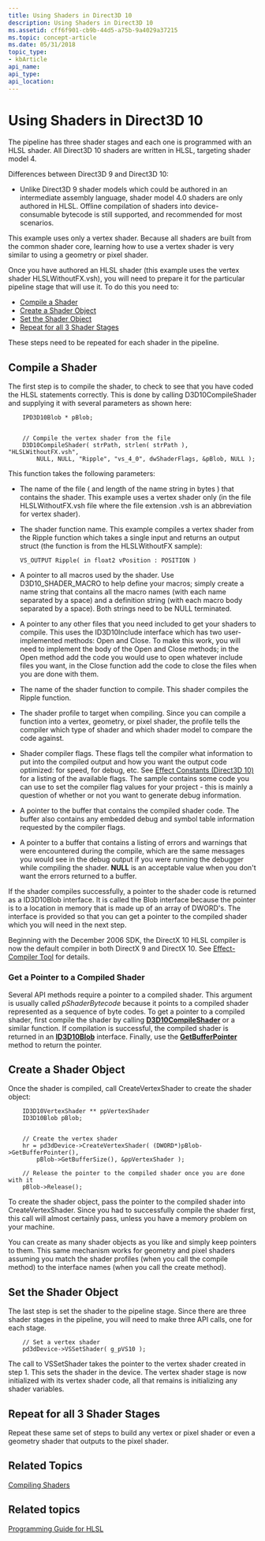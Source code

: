 ```yaml
---
title: Using Shaders in Direct3D 10
description: Using Shaders in Direct3D 10
ms.assetid: cff6f901-cb9b-44d5-a75b-9a4029a37215
ms.topic: concept-article
ms.date: 05/31/2018
topic_type: 
- kbArticle
api_name: 
api_type: 
api_location: 
---
```


# Using Shaders in Direct3D 10

The pipeline has three shader stages and each one is programmed with an HLSL shader. All Direct3D 10 shaders are written in HLSL, targeting shader model 4.


Differences between Direct3D 9 and Direct3D 10:

- Unlike Direct3D 9 shader models which could be authored in an intermediate assembly language, shader model 4.0 shaders are only authored in HLSL. Offline compilation of shaders into device-consumable bytecode is still supported, and recommended for most scenarios.



 

This example uses only a vertex shader. Because all shaders are built from the common shader core, learning how to use a vertex shader is very similar to using a geometry or pixel shader.

Once you have authored an HLSL shader (this example uses the vertex shader HLSLWithoutFX.vsh), you will need to prepare it for the particular pipeline stage that will use it. To do this you need to:

-   [Compile a Shader](#compile-a-shader)
-   [Create a Shader Object](#create-a-shader-object)
-   [Set the Shader Object](#set-the-shader-object)
-   [Repeat for all 3 Shader Stages](#repeat-for-all-3-shader-stages)

These steps need to be repeated for each shader in the pipeline.

## Compile a Shader

The first step is to compile the shader, to check to see that you have coded the HLSL statements correctly. This is done by calling D3D10CompileShader and supplying it with several parameters as shown here:


```
    IPD3D10Blob * pBlob;
    
        
    // Compile the vertex shader from the file
    D3D10CompileShader( strPath, strlen( strPath ), "HLSLWithoutFX.vsh", 
        NULL, NULL, "Ripple", "vs_4_0", dwShaderFlags, &pBlob, NULL );
```



This function takes the following parameters:

-   The name of the file ( and length of the name string in bytes ) that contains the shader. This example uses a vertex shader only (in the file HLSLWithoutFX.vsh file where the file extension .vsh is an abbreviation for vertex shader).
-   The shader function name. This example compiles a vertex shader from the Ripple function which takes a single input and returns an output struct (the function is from the HLSLWithoutFX sample):
    ```
    VS_OUTPUT Ripple( in float2 vPosition : POSITION )
    ```

    

-   A pointer to all macros used by the shader. Use D3D10\_SHADER\_MACRO to help define your macros; simply create a name string that contains all the macro names (with each name separated by a space) and a definition string (with each macro body separated by a space). Both strings need to be NULL terminated.
-   A pointer to any other files that you need included to get your shaders to compile. This uses the ID3D10Include interface which has two user-implemented methods: Open and Close. To make this work, you will need to implement the body of the Open and Close methods; in the Open method add the code you would use to open whatever include files you want, in the Close function add the code to close the files when you are done with them.
-   The name of the shader function to compile. This shader compiles the Ripple function.
-   The shader profile to target when compiling. Since you can compile a function into a vertex, geometry, or pixel shader, the profile tells the compiler which type of shader and which shader model to compare the code against.
-   Shader compiler flags. These flags tell the compiler what information to put into the compiled output and how you want the output code optimized: for speed, for debug, etc. See [Effect Constants (Direct3D 10)](/windows/desktop/direct3d10/d3d10-graphics-reference-effect-constants) for a listing of the available flags. The sample contains some code you can use to set the compiler flag values for your project - this is mainly a question of whether or not you want to generate debug information.
-   A pointer to the buffer that contains the compiled shader code. The buffer also contains any embedded debug and symbol table information requested by the compiler flags.
-   A pointer to a buffer that contains a listing of errors and warnings that were encountered during the compile, which are the same messages you would see in the debug output if you were running the debugger while compiling the shader. **NULL** is an acceptable value when you don't want the errors returned to a buffer.

If the shader compiles successfully, a pointer to the shader code is returned as a ID3D10Blob interface. It is called the Blob interface because the pointer is to a location in memory that is made up of an array of DWORD's. The interface is provided so that you can get a pointer to the compiled shader which you will need in the next step.

Beginning with the December 2006 SDK, the DirectX 10 HLSL compiler is now the default compiler in both DirectX 9 and DirectX 10. See [Effect-Compiler Tool](/windows/desktop/direct3dtools/fxc) for details.

### Get a Pointer to a Compiled Shader

Several API methods require a pointer to a compiled shader. This argument is usually called *pShaderBytecode* because it points to a compiled shader represented as a sequence of byte codes. To get a pointer to a compiled shader, first compile the shader by calling [**D3D10CompileShader**](/windows/desktop/api/d3d10shader/nf-d3d10shader-d3d10compileshader) or a similar function. If compilation is successful, the compiled shader is returned in an [**ID3D10Blob**](/windows/desktop/api/d3dcommon/nn-d3dcommon-id3d10blob) interface. Finally, use the [**GetBufferPointer**](/windows/desktop/api/d3dcommon/nf-d3dcommon-id3d10blob-getbufferpointer) method to return the pointer.

## Create a Shader Object

Once the shader is compiled, call CreateVertexShader to create the shader object:


```
    ID3D10VertexShader ** ppVertexShader
    ID3D10Blob pBlob;


    // Create the vertex shader
    hr = pd3dDevice->CreateVertexShader( (DWORD*)pBlob->GetBufferPointer(),
        pBlob->GetBufferSize(), &ppVertexShader );

    // Release the pointer to the compiled shader once you are done with it
    pBlob->Release();
```



To create the shader object, pass the pointer to the compiled shader into CreateVertexShader. Since you had to successfully compile the shader first, this call will almost certainly pass, unless you have a memory problem on your machine.

You can create as many shader objects as you like and simply keep pointers to them. This same mechanism works for geometry and pixel shaders assuming you match the shader profiles (when you call the compile method) to the interface names (when you call the create method).

## Set the Shader Object

The last step is set the shader to the pipeline stage. Since there are three shader stages in the pipeline, you will need to make three API calls, one for each stage.


```
    // Set a vertex shader
    pd3dDevice->VSSetShader( g_pVS10 );
```



The call to VSSetShader takes the pointer to the vertex shader created in step 1. This sets the shader in the device. The vertex shader stage is now initialized with its vertex shader code, all that remains is initializing any shader variables.

## Repeat for all 3 Shader Stages

Repeat these same set of steps to build any vertex or pixel shader or even a geometry shader that outputs to the pixel shader.

## Related Topics

[Compiling Shaders](dx-graphics-hlsl-part1.md)


## Related topics

<dl> <dt>

[Programming Guide for HLSL](dx-graphics-hlsl-pguide.md)
</dt> </dl>

 

